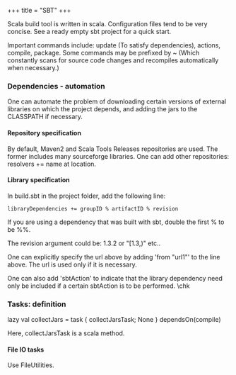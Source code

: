 +++
title = "SBT"
+++

Scala build tool is written in scala. Configuration files tend to be very concise. See a ready empty sbt project for a quick start.

Important commands include: update (To satisfy dependencies), actions, compile, package. Some commands may be prefixed by \~ (Which constantly scans for source code changes and recompiles automatically when necessary.)

### Dependencies - automation
One can automate the problem of downloading certain versions of external libraries on which the project depends, and adding the jars to the CLASSPATH if necessary.

#### Repository specification
By default, Maven2 and Scala Tools Releases repositories are used. The former includes many sourceforge libraries. One can add other repositories: resolvers += name at location.

#### Library specification
In build.sbt in the project folder, add the following line:
```
libraryDependencies += groupID % artifactID % revision
```
If you are using a dependency that was built with sbt, double the first \% to be \%\%.

The revision argument could be: 1.3.2 or "[1.3,)" etc..

One can explicitly specify the url above by adding 'from "url1"' to the line above. The url is used only if it is necessary.

One can also add 'sbtAction' to indicate that the library dependency need only be included if a certain sbtAction is to be performed. \chk

### Tasks: definition
lazy val collectJars = task \{ collectJarsTask; None \} dependsOn(compile)

Here, collectJarsTask is a scala method.

#### File IO tasks
Use FileUtilities.

